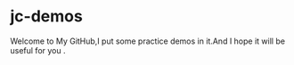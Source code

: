 # jc-demos
Welcome to My GitHub,I put some practice demos in it.And I hope it will be useful for you .
